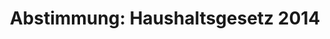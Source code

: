 ---
abstimmung:
  abstimmung: 7
  bundestagssitzung: 44
  legislaturperiode: 18
categories:
- Finanzen
- Haushalt
data:
- title: Abstimmungsergebnis 20140627_7-data.pdf
  url: /res/abstimmungsliste/20140627_7-data.pdf
- title: Abstimmungsergebnis 20140627_7_xls-data.csv
  url: /res/abstimmungsliste/analyses/20140627_7_xls-data.csv
documents:
- local: /abstimmungsdaten/018-044-07/1800700.pdf
  title: Drucksache 18/00700.pdf
  url: http://dip21.bundestag.de/dip21/btd/18/007/1800700.pdf
- local: /abstimmungsdaten/018-044-07/1800702.pdf
  title: Drucksache 18/00702.pdf
  url: http://dip21.bundestag.de/dip21/btd/18/007/1800702.pdf
- local: /abstimmungsdaten/018-044-07/1801002.pdf
  title: Drucksache 18/01002.pdf
  url: http://dip21.bundestag.de/dip21/btd/18/010/1801002.pdf
- local: /abstimmungsdaten/018-044-07/1801005.pdf
  title: Drucksache 18/01005.pdf
  url: http://dip21.bundestag.de/dip21/btd/18/010/1801005.pdf
- local: /abstimmungsdaten/018-044-07/1801006.pdf
  title: Drucksache 18/01006.pdf
  url: http://dip21.bundestag.de/dip21/btd/18/010/1801006.pdf
- local: /abstimmungsdaten/018-044-07/1801007.pdf
  title: Drucksache 18/01007.pdf
  url: http://dip21.bundestag.de/dip21/btd/18/010/1801007.pdf
- local: /abstimmungsdaten/018-044-07/1801008.pdf
  title: Drucksache 18/01008.pdf
  url: http://dip21.bundestag.de/dip21/btd/18/010/1801008.pdf
- local: /abstimmungsdaten/018-044-07/1801009.pdf
  title: Drucksache 18/01009.pdf
  url: http://dip21.bundestag.de/dip21/btd/18/010/1801009.pdf
- local: /abstimmungsdaten/018-044-07/1801010.pdf
  title: Drucksache 18/01010.pdf
  url: http://dip21.bundestag.de/dip21/btd/18/010/1801010.pdf
- local: /abstimmungsdaten/018-044-07/1801011.pdf
  title: Drucksache 18/01011.pdf
  url: http://dip21.bundestag.de/dip21/btd/18/010/1801011.pdf
- local: /abstimmungsdaten/018-044-07/1801012.pdf
  title: Drucksache 18/01012.pdf
  url: http://dip21.bundestag.de/dip21/btd/18/010/1801012.pdf
- local: /abstimmungsdaten/018-044-07/1801016.pdf
  title: Drucksache 18/01016.pdf
  url: http://dip21.bundestag.de/dip21/btd/18/010/1801016.pdf
- local: /abstimmungsdaten/018-044-07/1801017.pdf
  title: Drucksache 18/01017.pdf
  url: http://dip21.bundestag.de/dip21/btd/18/010/1801017.pdf
- local: /abstimmungsdaten/018-044-07/1801019.pdf
  title: Drucksache 18/01019.pdf
  url: http://dip21.bundestag.de/dip21/btd/18/010/1801019.pdf
- local: /abstimmungsdaten/018-044-07/1801020.pdf
  title: Drucksache 18/01020.pdf
  url: http://dip21.bundestag.de/dip21/btd/18/010/1801020.pdf
- local: /abstimmungsdaten/018-044-07/1801021.pdf
  title: Drucksache 18/01021.pdf
  url: http://dip21.bundestag.de/dip21/btd/18/010/1801021.pdf
- local: /abstimmungsdaten/018-044-07/1801022.pdf
  title: Drucksache 18/01022.pdf
  url: http://dip21.bundestag.de/dip21/btd/18/010/1801022.pdf
- local: /abstimmungsdaten/018-044-07/1801023.pdf
  title: Drucksache 18/01023.pdf
  url: http://dip21.bundestag.de/dip21/btd/18/010/1801023.pdf
- local: /abstimmungsdaten/018-044-07/1801024.pdf
  title: Drucksache 18/01024.pdf
  url: http://dip21.bundestag.de/dip21/btd/18/010/1801024.pdf
- local: /abstimmungsdaten/018-044-07/1801025.pdf
  title: Drucksache 18/01025.pdf
  url: http://dip21.bundestag.de/dip21/btd/18/010/1801025.pdf
ergebnis:
  cdu/csu:
    enthaltung: 0
    gesamt: 311
    ja: 276
    nein: 0
    nichtabgegeben: 35
    ungueltig: 0
  die.linke:
    enthaltung: 0
    gesamt: 64
    ja: 0
    nein: 45
    nichtabgegeben: 19
    ungueltig: 0
  file: 20140627_7_xls-data.csv
  gruenen:
    enthaltung: 0
    gesamt: 63
    ja: 0
    nein: 56
    nichtabgegeben: 7
    ungueltig: 0
  spd:
    enthaltung: 1
    gesamt: 193
    ja: 171
    nein: 0
    nichtabgegeben: 21
    ungueltig: 0
layout: abstimmung
links:
- title: https://www.bundestag.de/parlament/plenum/abstimmung/abstimmung?id=289
  url: https://www.bundestag.de/parlament/plenum/abstimmung/abstimmung?id=289
preview: "Deutscher Bundestag\n\n44. Sitzung des Deutschen Bundestages\nam Freitag,\
  \ 27.Juni 2014\nEndg\xFCltiges Ergebnis der Namentlichen Abstimmung Nr. 7\n\nGesetzentwurf\
  \ der Bundesregierungen\nEntwurf eines Gesetzes \xFCber die Feststellung des Bundeshaushaltsplans\
  \ f\xFCr das\nHaushaltsjahr 2014 (Haushaltsgesetz 2014);\nDrs. 18/700, 18/702, 18/1002,\
  \ 18/1005, 18/1006, 18/1007, 18/1008, 18/1009, 18/1010,\n18/1011, 18/1012, 18/1016,\
  \ 18/1017, 18/1019, 18/1020, 18/1021, 18/1022, 18/1023,\n18/1024, 18/1025\n\nAbgegebene\
  \ Stimmen insgesamt:\n\n549\n82\n\nNicht abgegebene Stimmen:\nJa-Stimmen:\n\n447\n\
  \nNein-Stimmen:\n\n101\n\nEnthaltungen:\n\n1\n\nUng\xFCltige:\n\n0\n\nBerlin, den\
  \ 27.06.2014\n\nBeginn: 15:29\nEnde: 15:32\n"
tags:
- Haushalt
- Bundesregierung
- Entwicklung
title: 'Abstimmung: Haushaltsgesetz 2014'
---